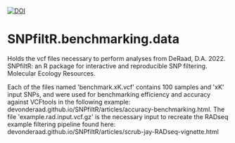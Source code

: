 [![DOI](https://zenodo.org/badge/464622245.svg)](https://zenodo.org/badge/latestdoi/464622245)
# SNPfiltR.benchmarking.data
Holds the vcf files necessary to perform analyses from DeRaad, D.A. 2022. SNPfiltR: an R package for interactive and reproducible SNP filtering. Molecular Ecology Resources.

Each of the files named 'benchmark.xK.vcf' contains 100 samples and 'xK' input SNPs, and were used for benchmarking efficiency and accuracy against VCFtools in the following example: devonderaad.github.io/SNPfiltR/articles/accuracy-benchmarking.html. The file 'example.rad.input.vcf.gz' is the necessary input to recreate the RADseq example filtering pipeline found here: devonderaad.github.io/SNPfiltR/articles/scrub-jay-RADseq-vignette.html

